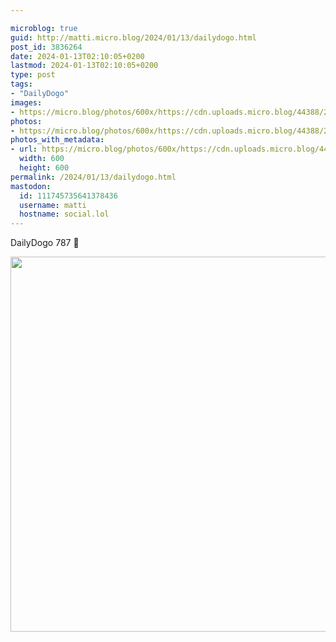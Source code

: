 ```yaml
---

microblog: true
guid: http://matti.micro.blog/2024/01/13/dailydogo.html
post_id: 3836264
date: 2024-01-13T02:10:05+0200
lastmod: 2024-01-13T02:10:05+0200
type: post
tags:
- "DailyDogo"
images:
- https://micro.blog/photos/600x/https://cdn.uploads.micro.blog/44388/2024/ac2210d1d5e547ecab4d9a84645b72dd.jpg
photos:
- https://micro.blog/photos/600x/https://cdn.uploads.micro.blog/44388/2024/ac2210d1d5e547ecab4d9a84645b72dd.jpg
photos_with_metadata:
- url: https://micro.blog/photos/600x/https://cdn.uploads.micro.blog/44388/2024/ac2210d1d5e547ecab4d9a84645b72dd.jpg
  width: 600
  height: 600
permalink: /2024/01/13/dailydogo.html
mastodon:
  id: 111745735641378436
  username: matti
  hostname: social.lol
---
```

DailyDogo 787 🐶

<img src="/media/uploads/2024/ac2210d1d5e547ecab4d9a84645b72dd.jpg" width="600" height="600" alt="" />
